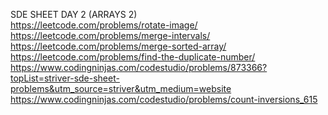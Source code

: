 SDE SHEET DAY 2 (ARRAYS 2)
<br>
https://leetcode.com/problems/rotate-image/
<br>
https://leetcode.com/problems/merge-intervals/
<br>
https://leetcode.com/problems/merge-sorted-array/
<br>
https://leetcode.com/problems/find-the-duplicate-number/
<br>
https://www.codingninjas.com/codestudio/problems/873366?topList=striver-sde-sheet-problems&utm_source=striver&utm_medium=website
<br>
https://www.codingninjas.com/codestudio/problems/count-inversions_615
<br>